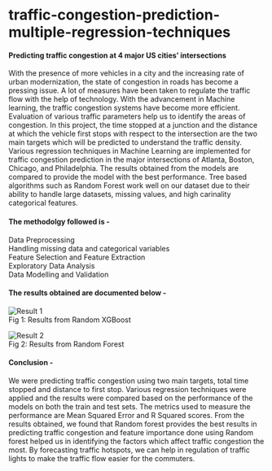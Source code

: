 # traffic-congestion-prediction-multiple-regression-techniques
#### Predicting traffic congestion at 4 major US cities’ intersections

With the presence of more vehicles in a city and the increasing rate of urban modernization, the state of congestion in roads has become a pressing issue. A lot of measures have been taken to regulate the traffic flow with the help of technology. With the advancement in Machine learning, the traffic congestion systems have become more efficient. Evaluation of various traffic parameters help us to identify the areas of congestion. In this project, the time stopped at a junction and the distance at which the vehicle first stops with respect to the intersection are the two main targets which will be predicted to understand the traffic density. Various regression techniques in Machine Learning are implemented for traffic congestion prediction in the major intersections of Atlanta, Boston, Chicago, and Philadelphia. The results obtained from the models are compared to provide the model with the best performance. Tree based algorithms such as Random Forest work well on our dataset due to their ability to handle large datasets, missing values, and high carinality categorical features.

#### The methodolgy followed is - 
Data Preprocessing <br />
Handling missing data and categorical variables <br />
Feature Selection and Feature Extraction <br />
Exploratory Data Analysis <br />
Data Modelling and Validation <br />

#### The results obtained are documented below - 
![Result 1](https://user-images.githubusercontent.com/94414506/227138601-28023bad-9c94-425f-a5e4-f87e0e00920f.png) <br />
Fig 1: Results from Random XGBoost

   ![Result 2](https://user-images.githubusercontent.com/94414506/227138665-c21081a7-e3e7-49c3-9a72-0c634af86442.png) <br />
   Fig 2: Results from Random Forest


#### Conclusion - 
We were predicting traffic congestion using two main targets, total time stopped and distance to first stop. Various regression techniques were applied and the results were compared based on the performance of the models on both the train and test sets. The metrics used to measure the performance are Mean Squared Error and R Squared scores. From the results obtained, we found that Random forest provides the best results in predicting traffic congestion and feature importance done using Random forest helped us in identifying the factors which affect traffic congestion the most. By forecasting traffic hotspots, we can help in regulation of traffic lights to make the traffic flow easier for the commuters.
